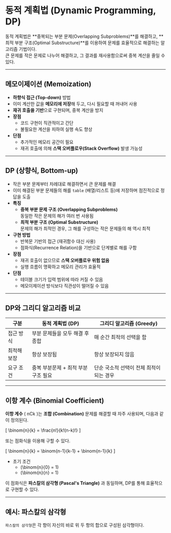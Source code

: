 # 동적 계획법 (Dynamic Programming, DP)

동적 계획법은 **중복되는 부분 문제(Overlapping Subproblems)**를 해결하고, **최적 부분 구조(Optimal Substructure)**를 이용하여 문제를 효율적으로 해결하는 알고리즘 기법이다.  
큰 문제를 작은 문제로 나누어 해결하고, 그 결과를 재사용함으로써 중복 계산을 줄일 수 있다.

---

## 메모이제이션 (Memoization)

- **하향식 접근 (Top-down)** 방법
- 이미 계산한 값을 **메모리에 저장**해 두고, 다시 필요할 때 꺼내어 사용
- **재귀 호출을 기반**으로 구현되며, 중복 계산을 방지
- **장점**
  - 코드 구현이 직관적이고 간단
  - 불필요한 계산을 피하여 실행 속도 향상
- **단점**
  - 추가적인 메모리 공간이 필요
  - 재귀 호출에 의해 **스택 오버플로우(Stack Overflow)** 발생 가능성

---

## DP (상향식, Bottom-up)

- 작은 부분 문제부터 차례대로 해결하면서 큰 문제를 해결
- 이미 해결된 부분 문제들의 해를 `table` (배열/리스트 등)에 저장하며 점진적으로 정답을 도출
- **특징**
  - **중복 부분 문제 구조 (Overlapping Subproblems)**  
    동일한 작은 문제의 해가 여러 번 사용됨
  - **최적 부분 구조 (Optimal Substructure)**  
    문제의 해가 최적인 경우, 그 해를 구성하는 작은 문제들의 해 역시 최적
- **구현 방법**
  - 반복문 기반의 접근 (재귀함수 대신 사용)
  - 점화식(Recurrence Relation)을 기반으로 단계별로 해를 구함
- **장점**
  - 재귀 호출이 없으므로 **스택 오버플로우 위험 없음**
  - 실행 흐름이 명확하고 메모리 관리가 효율적
- **단점**
  - 테이블 크기가 입력 범위에 따라 커질 수 있음
  - 메모이제이션 방식보다 직관성이 떨어질 수 있음

---

## DP와 그리디 알고리즘 비교

| 구분       | 동적 계획법 (DP)       | 그리디 알고리즘 (Greedy) |
|------------|------------------------|--------------------------|
| 접근 방식  | 부분 문제들을 모두 해결 후 종합 | 매 순간 최적의 선택을 함 |
| 최적해 보장 | 항상 보장됨            | 항상 보장되지 않음      |
| 요구 조건  | 중복 부분문제 + 최적 부분구조 필요 | 단순 국소적 선택이 전체 최적이 되는 경우 |

---

## 이항 계수 (Binomial Coefficient)

**이항 계수** \( nCk \)는 **조합 (Combination)** 문제를 해결할 때 자주 사용되며, 다음과 같이 정의된다.

\[
\binom{n}{k} = \frac{n!}{k!(n-k)!}
\]

또는 점화식을 이용해 구할 수 있다.

\[
\binom{n}{k} = \binom{n-1}{k-1} + \binom{n-1}{k}
\]

- 초기 조건
  - \(\binom{n}{0} = 1\)
  - \(\binom{n}{n} = 1\)

이 점화식은 **파스칼의 삼각형 (Pascal's Triangle)** 과 동일하며, DP를 통해 효율적으로 구현할 수 있다.

---

## 예시: 파스칼의 삼각형

`파스칼의 삼각형`은 각 항이 자신의 바로 위 두 항의 합으로 구성된 삼각형이다.

